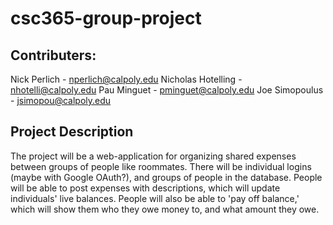 # csc365-group-project
## Contributers:
Nick Perlich - nperlich@calpoly.edu
Nicholas Hotelling - nhotelli@calpoly.edu
Pau Minguet - pminguet@calpoly.edu
Joe Simopoulus - jsimopou@calpoly.edu

## Project Description
The project will be a web-application for organizing shared expenses between groups of people like roommates.
There will be individual logins (maybe with Google OAuth?), and groups of people in the database.
People will be able to post expenses with descriptions, which will update individuals' live balances.
People will also be able to 'pay off balance,' which will show them who they owe money to, and what amount they owe.
